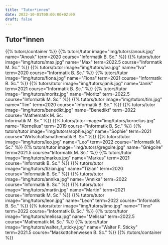 ```yaml
---
title: "Tutor*innen"
date: 2022-10-01T00:00:00+02:00
draft: false
---
```


## Tutor*innen

{{% tutors/container %}}
{{% tutors/tutor image="img/tutors/anouk.jpg" name="Anouk" term=2020 course="Informatik B. Sc." %}}
{{% tutors/tutor image="img/tutors/max.jpg" name="Max" term=2022.5 course="Informatik M. Sc." %}}
{{% tutors/tutor image="img/tutors/iva.jpg" name="Iva" term=2020 course="Informatik B. Sc." %}}
{{% tutors/tutor image="img/tutors/fiona.jpg" name="Fiona" term=2021 course="Informatik B. Sc." %}}
{{% tutors/tutor image="img/tutors/janik.jpg" name="Janik" term=2021 course="Informatik B. Sc." %}}
{{% tutors/tutor image="img/tutors/moritz.jpg" name="Moritz" term=2022.5 course="Informatik M. Sc." %}}
{{% tutors/tutor image="img/tutors/tim.jpg" name="Tim" term=2020 course="Informatik B. Sc." %}}
{{% tutors/tutor image="img/tutors/benedikt.jpg" name="Benedikt" term=2022 course="Mathematik M. Sc.<br>Informatik M. Sc." %}}
{{% tutors/tutor image="img/tutors/kornelius.jpg" name="Kornelius" term=2019 course="Informatik B. Sc." %}}
{{% tutors/tutor image="img/tutors/sophie.jpg" name="Sophie" term=2021 course="Wirtschaftsmathematik B. Sc." %}}
{{% tutors/tutor image="img/tutors/leo.jpg" name="Leo" term=2022 course="Informatik M. Sc." %}}
{{% tutors/tutor image="img/tutors/gregoire.jpg" name="Grégoire" term=2021.5 course="Informatik M. Sc." %}}
{{% tutors/tutor image="img/tutors/markus.jpg" name="Markus" term=2021 course="Informatik B. Sc." %}}
{{% tutors/tutor image="img/tutors/tizian.jpg" name="Tizian" term=2020 course="Informatik B. Sc." %}}
{{% tutors/tutor image="img/tutors/annika.jpg" name="Annika" term=2022 course="Informatik B. Sc." %}}
{{% tutors/tutor image="img/tutors/martin.jpg" name="Martin" term=2021 course="Informatik M. Sc." %}}
{{% tutors/tutor image="img/tutors/leon.jpg" name="Leon" term=2022 course="Informatik B. Sc." %}}
{{% tutors/tutor image="img/tutors/timo.jpg" name="Timo" term=2022 course="Informatik B. Sc." %}}
{{% tutors/tutor image="img/tutors/melissa.jpg" name="Melissa" term=2022.5 course="Mathematik M. Sc." %}}
{{% tutors/tutor image="img/tutors/walter_f_sticky.jpg" name="Walter F. Sticky" term=2021.5 course="Maskottchenwesen B. Sc." %}}
{{% /tutors/container %}}
